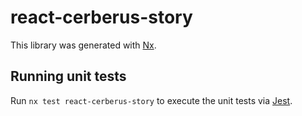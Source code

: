 # react-cerberus-story

This library was generated with [Nx](https://nx.dev).

## Running unit tests

Run `nx test react-cerberus-story` to execute the unit tests via [Jest](https://jestjs.io).
